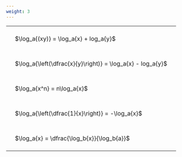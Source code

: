 ```yaml
---
weight: 3
---
```


<style type="text/css">
#T_17159 th.col_heading {
  text-align: left;
  font-size: 1em;
}
#T_17159 td {
  text-align: left;
  font-size: 1em;
  padding: 1.5em;
}
</style>
<table id="T_17159">
  <thead>
  </thead>
  <tbody>
    <tr>
      <td id="T_17159_row0_col0" class="data row0 col0" >$\log_a{(xy)} = \log_a{x} + log_a{y}$</td>
    </tr>
    <tr>
      <td id="T_17159_row1_col0" class="data row1 col0" >$\log_a{\left(\dfrac{x}{y}\right)} = \log_a{x} - log_a{y}$</td>
    </tr>
    <tr>
      <td id="T_17159_row2_col0" class="data row2 col0" >$\log_a{x^n} = n\log_a{x}$</td>
    </tr>
    <tr>
      <td id="T_17159_row3_col0" class="data row3 col0" >$\log_a{\left(\dfrac{1}{x}\right)} = -\log_a{x}$</td>
    </tr>
    <tr>
      <td id="T_17159_row4_col0" class="data row4 col0" >$\log_a{x} = \dfrac{\log_b{x}}{\log_b{a}}$</td>
    </tr>
  </tbody>
</table>
